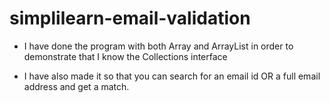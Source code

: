 # simplilearn-email-validation

-  I have done the program with both Array and ArrayList in order to demonstrate that I know the Collections interface

-  I have also made it so that you can search for an email id OR a full email address and get a match.
